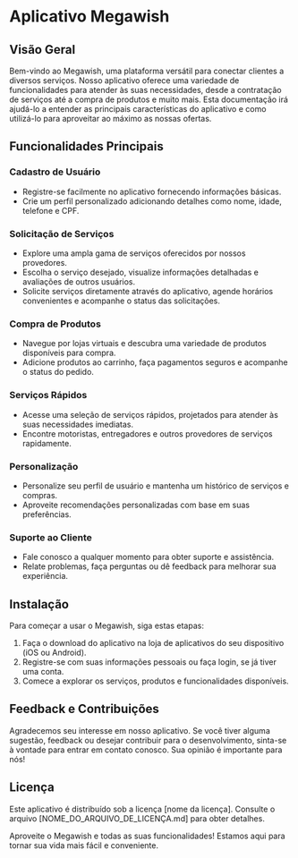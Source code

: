 # Aplicativo Megawish

## Visão Geral

Bem-vindo ao Megawish, uma plataforma versátil para conectar clientes a diversos serviços. Nosso aplicativo oferece uma variedade de funcionalidades para atender às suas necessidades, desde a contratação de serviços até a compra de produtos e muito mais. Esta documentação irá ajudá-lo a entender as principais características do aplicativo e como utilizá-lo para aproveitar ao máximo as nossas ofertas.

## Funcionalidades Principais

### Cadastro de Usuário

- Registre-se facilmente no aplicativo fornecendo informações básicas.
- Crie um perfil personalizado adicionando detalhes como nome, idade, telefone e CPF.

### Solicitação de Serviços

- Explore uma ampla gama de serviços oferecidos por nossos provedores.
- Escolha o serviço desejado, visualize informações detalhadas e avaliações de outros usuários.
- Solicite serviços diretamente através do aplicativo, agende horários convenientes e acompanhe o status das solicitações.

### Compra de Produtos

- Navegue por lojas virtuais e descubra uma variedade de produtos disponíveis para compra.
- Adicione produtos ao carrinho, faça pagamentos seguros e acompanhe o status do pedido.

### Serviços Rápidos

- Acesse uma seleção de serviços rápidos, projetados para atender às suas necessidades imediatas.
- Encontre motoristas, entregadores e outros provedores de serviços rapidamente.

### Personalização

- Personalize seu perfil de usuário e mantenha um histórico de serviços e compras.
- Aproveite recomendações personalizadas com base em suas preferências.

### Suporte ao Cliente

- Fale conosco a qualquer momento para obter suporte e assistência.
- Relate problemas, faça perguntas ou dê feedback para melhorar sua experiência.

## Instalação

Para começar a usar o Megawish, siga estas etapas:

1. Faça o download do aplicativo na loja de aplicativos do seu dispositivo (iOS ou Android).
2. Registre-se com suas informações pessoais ou faça login, se já tiver uma conta.
3. Comece a explorar os serviços, produtos e funcionalidades disponíveis.

## Feedback e Contribuições

Agradecemos seu interesse em nosso aplicativo. Se você tiver alguma sugestão, feedback ou desejar contribuir para o desenvolvimento, sinta-se à vontade para entrar em contato conosco. Sua opinião é importante para nós!

## Licença

Este aplicativo é distribuído sob a licença [nome da licença]. Consulte o arquivo [NOME_DO_ARQUIVO_DE_LICENÇA.md] para obter detalhes.

Aproveite o Megawish e todas as suas funcionalidades! Estamos aqui para tornar sua vida mais fácil e conveniente.
